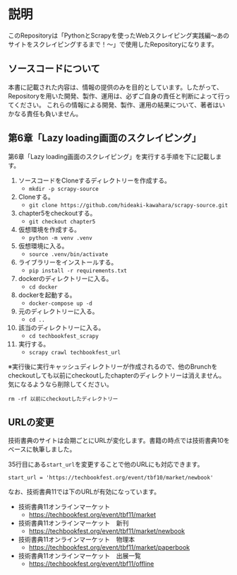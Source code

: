 # 説明

このRepositoryは「PythonとScrapyを使ったWebスクレイピング実践編〜あのサイトをスクレイピングするまで！〜」で使用したRepositoryになります。


##  ソースコードについて
本書に記載された内容は、情報の提供のみを目的としています。したがって、Repositoryを用いた開発、製作、運用は、必ずご自身の責任と判断によって行ってください。
これらの情報による開発、製作、運用の結果について、著者はいかなる責任も負いません。


## 第6章「Lazy loading画面のスクレイピング」
第6章「Lazy loading画面のスクレイピング」を実行する手順を下に記載します。

 1. ソースコードをCloneするディレクトリーを作成する。
     * `mkdir -p scrapy-source`
 2. Cloneする。
     * `git clone https://github.com/hideaki-kawahara/scrapy-source.git`
 3. chapter5をcheckoutする。
     * `git checkout chapter5`
 4. 仮想環境を作成する。
     * `python -m venv .venv`
 5. 仮想環境に入る。
     * `source .venv/bin/activate`
 6. ライブラリーをインストールする。
     * `pip install -r requirements.txt`
 7. dockerのディレクトリーに入る。
     * `cd docker`
 8. dockerを起動する。
     * `docker-compose up -d`
 9. 元のディレクトリーに入る。
     * `cd ..`
 10. 該当のディレクトリーに入る。
     * `cd techbookfest_scrapy`
 11. 実行する。
     * `scrapy crawl techbookfest_url`

※実行後に実行キャッシュディレクトリーが作成されるので、他のBrunchをcheckoutしても以前にcheckoutしたchapterのディレクトリーは消えません。気になるようなら削除してください。
```
rm -rf 以前にcheckoutしたディレクトリー
```

## URLの変更
技術書典のサイトは会期ごとにURLが変化します。書籍の時点では技術書典10をベースに執筆しました。


35行目にある`start_url`を変更することで他のURLにも対応できます。

```
start_url = 'https://techbookfest.org/event/tbf10/market/newbook'
```

なお、技術書典11では下のURLが有効になっています。

 * 技術書典11オンラインマーケット
    * https://techbookfest.org/event/tbf11/market
 * 技術書典11オンラインマーケット　新刊
    * https://techbookfest.org/event/tbf11/market/newbook
 * 技術書典11オンラインマーケット　物理本
    * https://techbookfest.org/event/tbf11/market/paperbook
 * 技術書典11オンラインマーケット　出展一覧
    * https://techbookfest.org/event/tbf11/offline

